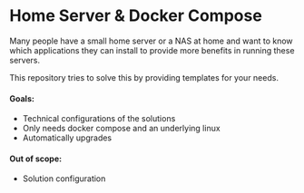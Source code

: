 # Home Server & Docker Compose

Many people have a small home server or a NAS at home and want to know which applications they can install to provide more benefits in running these servers.

This repository tries to solve this by providing templates for your needs.

#### Goals:
- Technical configurations of the solutions
- Only needs docker compose and an underlying linux
- Automatically upgrades

#### Out of scope:
- Solution configuration 
